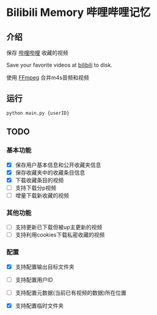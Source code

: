 # Bilibili Memory 哔哩哔哩记忆

## 介绍

保存 [哔哩哔哩](https://www.bilibili.com/) 收藏的视频

Save your favorite videos at [bilibili](https://www.bilibili.com/) to disk.

使用 [FFmpeg](http://ffmpeg.org/) 合并m4s音频和视频

## 运行

```
python main.py {userID}
```

## TODO

### 基本功能

- [x] 保存用户基本信息和公开收藏夹信息
- [x] 保存收藏夹中的收藏条目信息
- [x] 下载收藏条目的视频
- [ ] 支持下载分p视频
- [ ] 增量下载新收藏的视频

### 其他功能

- [ ] 支持更新已下载但被up主更新的视频
- [ ] 支持利用cookies下载私密收藏的视频

### 配置

- [x] 支持配置输出目标文件夹
- [ ] 支持配置用户ID
- [ ] 支持配置元数据(当前已有视频的数据)所在位置
- [x] 支持配置临时文件夹

